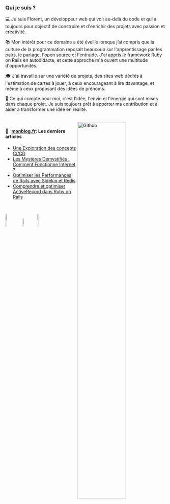 ### Qui je suis ?

💻 Je suis Florent, un développeur web qui voit au-delà du code et qui a toujours pour objectif de construire et d'enrichir des projets avec passion et créativité.

📚 Mon intérêt pour ce domaine a été éveillé lorsque j’ai compris que la culture de la programmation reposait beaucoup sur l'apprentissage par les pairs, le partage, l'open source et l'entraide. 
J'ai appris le framework Ruby on Rails en autodidacte, et cette approche m'a ouvert une multitude d'opportunités.

🎓 J'ai travaillé sur une variété de projets, des sites web dédiés à l'estimation de cartes à jouer, à ceux encourageant à lire davantage, et même à ceux proposant des idées de prénoms.

📌 Ce qui compte pour moi, c'est l'idée, l'envie et l'énergie qui sont mises dans chaque projet. Je suis toujours prêt à apporter ma contribution et à aider à transformer une idée en réalité.

<br />

<!-- Any image aligned to the right. Beware the width -->
<img width="55%" align="right" alt="Github" src="https://raw.githubusercontent.com/onimur/.github/master/.resources/git-header.svg" />

#### 📖 &nbsp;&nbsp;[monblog.fr](https://clean-blog-production.up.railway.app/): Les derniers articles

* [Une Exploration des concepts CI/CD](https://clean-blog-production.up.railway.app/articles/une-exploration-des-concepts-ci-cd)
* [Les Mystères Démystifiés : Comment Fonctionne Internet ?](https://clean-blog-production.up.railway.app/articles/les-mysteres-demystifies-comment-fonctionne-internet)
* [Optimiser les Performances de Rails avec Sidekiq et Redis](https://clean-blog-production.up.railway.app/articles/optimiser-les-performances-de-rails-avec-sidekiq-et-redis)
* [Comprendre et optimiser ActiveRecord dans Ruby on Rails](https://clean-blog-production.up.railway.app/articles/comprendre-et-optimiser-activerecord-dans-ruby-on-rails)

<br />

<!-- Your languages and tools. Be careful with the alignment. 
  You can use this sites to get logos: https://www.vectorlogo.zone or https://simpleicons.org/
  -->
  <code><img width="10%" src="https://www.vectorlogo.zone/logos/ruby/ruby-ar21.svg"></code>
  <code><img width="8%"  src="https://cdn.jsdelivr.net/gh/devicons/devicon/icons/rails/rails-plain-wordmark.svg"></code>
  <code><img width="10%" src="https://www.vectorlogo.zone/logos/postgresql/postgresql-ar21.svg"></code>
  <br />
